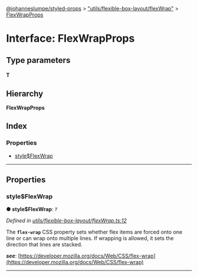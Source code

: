 [@johanneslumpe/styled-props](../README.md) > ["utils/flexible-box-layout/flexWrap"](../modules/_utils_flexible_box_layout_flexwrap_.md) > [FlexWrapProps](../interfaces/_utils_flexible_box_layout_flexwrap_.flexwrapprops.md)

# Interface: FlexWrapProps

## Type parameters
#### T 
## Hierarchy

**FlexWrapProps**

## Index

### Properties

* [style$FlexWrap](_utils_flexible_box_layout_flexwrap_.flexwrapprops.md#style_flexwrap)

---

## Properties

<a id="style_flexwrap"></a>

###  style$FlexWrap

**● style$FlexWrap**: *`T`*

*Defined in [utils/flexible-box-layout/flexWrap.ts:12](https://github.com/johanneslumpe/styled-props/blob/8e709f1/src/utils/flexible-box-layout/flexWrap.ts#L12)*

The **`flex-wrap`** CSS property sets whether flex items are forced onto one line or can wrap onto multiple lines. If wrapping is allowed, it sets the direction that lines are stacked.

*__see__*: [https://developer.mozilla.org/docs/Web/CSS/flex-wrap](https://developer.mozilla.org/docs/Web/CSS/flex-wrap)

___

